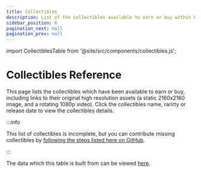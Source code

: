 ```yaml
---
title: Collectibles
description: List of the collectibles available to earn or buy within PlayStation Stars
sidebar_position: 6
pagination_next: null
pagination_prev: null
---
```


import CollectiblesTable from '@site/src/components/collectibles.js';

# Collectibles Reference

This page lists the collectibles which have been available to earn or buy, including links to their original high resolution assets (a static 2160x2160 image, and a rotating 1080p video). Click the collectibles name, rarirty or release date to view the collectibles details.

:::info

This list of collectibles is incomplete, but you can contribute missing collectibles by [following the steps listed here on GitHub](https://github.com/andshrew/PlayStation-Stars/issues/1).

:::

The data which this table is built from can be viewed [here](https://raw.githubusercontent.com/andshrew/PlayStation-Stars/main/website/static/collectibles.json).

<CollectiblesTable></CollectiblesTable>
